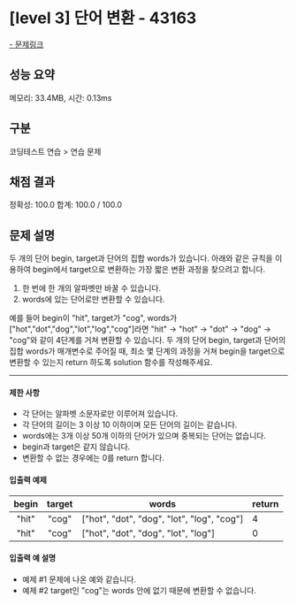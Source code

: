 # [level 3] 단어 변환 - 43163

<a href="https://school.programmers.co.kr/learn/courses/30/lessons/43163">- 문제링크</a>

## 성능 요약

메모리: 33.4MB, 시간: 0.13ms

## 구분

코딩테스트 연습 > 연습 문제

## 채점 결과

정확성: 100.0
합계: 100.0 / 100.0

## 문제 설명

두 개의 단어 begin, target과 단어의 집합 words가 있습니다. 아래와 같은 규칙을 이용하여 begin에서 target으로 변환하는 가장 짧은 변환 과정을 찾으려고 합니다.

1. 한 번에 한 개의 알파벳만 바꿀 수 있습니다.
2. words에 있는 단어로만 변환할 수 있습니다.

예를 들어 begin이 "hit", target가 "cog", words가 ["hot","dot","dog","lot","log","cog"]라면 "hit" -> "hot" -> "dot" -> "dog" -> "cog"와 같이 4단계를 거쳐 변환할 수 있습니다.
두 개의 단어 begin, target과 단어의 집합 words가 매개변수로 주어질 때, 최소 몇 단계의 과정을 거쳐 begin을 target으로 변환할 수 있는지 return 하도록 solution 함수를 작성해주세요.

---

#### 제한 사항

- 각 단어는 알파벳 소문자로만 이루어져 있습니다.
- 각 단어의 길이는 3 이상 10 이하이며 모든 단어의 길이는 같습니다.
- words에는 3개 이상 50개 이하의 단어가 있으며 중복되는 단어는 없습니다.
- begin과 target은 같지 않습니다.
- 변환할 수 없는 경우에는 0를 return 합니다.

#### 입출력 예제

| **begin** | **target** | **words**                                  | **return** |
| :-------: | :--------: | ------------------------------------------ | ---------- |
|   "hit"   |   "cog"    | ["hot", "dot", "dog", "lot", "log", "cog"] | 4          |
|   "hit"   |   "cog"    | ["hot", "dot", "dog", "lot", "log"]        | 0          |

#### 입출력 예 설명

- 예제 #1
  문제에 나온 예와 같습니다.
- 예제 #2
  target인 "cog"는 words 안에 없기 때문에 변환할 수 없습니다.
